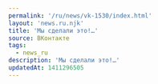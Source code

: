 ```yaml
---
permalink: '/ru/news/vk-1530/index.html'
layout: 'news.ru.njk'
title: 'Мы сделали это!…'
source: ВКонтакте
tags:
  - news_ru
description: 'Мы сделали это!…'
updatedAt: 1411296505
---
```

